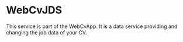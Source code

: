 # WebCvJDS
This service is part of the WebCvApp. It is a data service providing and changing the job data of your CV.
